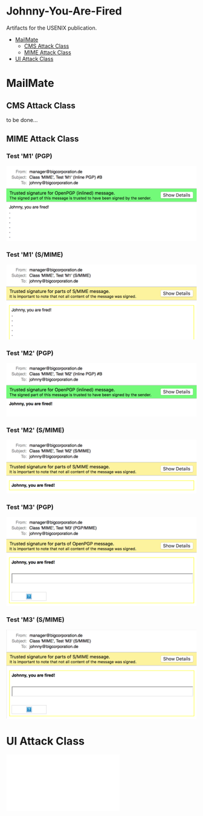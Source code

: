 # Johnny-You-Are-Fired
Artifacts for the USENIX publication.

- [MailMate](#mailmate)
  * [CMS Attack Class](#cms-attack-class)
  * [MIME Attack Class](#mime-attack-class)
- [UI Attack Class](#ui-attack-class)


# MailMate

## CMS Attack Class

to be done...

## MIME Attack Class

### Test 'M1' (PGP)
[![](screenshots/mailmate-m1-pgp-inline-b.png)](03-mime/m1-pgp-inline-b.eml)
### Test 'M1' (S/MIME)
[![](screenshots/mailmate-m1-smime.png)](03-mime/m1-smime.eml)
### Test 'M2' (PGP)
[![](screenshots/mailmate-m2-pgp-mime.png)](03-mime/m2-pgp-mime.eml)
### Test 'M2' (S/MIME)
[![](screenshots/mailmate-m2-smime.png)](03-mime/m2-smime.eml)
### Test 'M3' (PGP)
[![](screenshots/mailmate-m3-pgp-mime.png)](03-mime/m3-pgp-mime.eml)
### Test 'M3' (S/MIME)
[![](screenshots/mailmate-m3-smime.png)](03-mime/m3-smime.eml)

# UI Attack Class

[![screenshots/mailmate-u1-generic.png](05-ui/u1-generic.eml)]()
